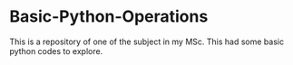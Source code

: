 # Basic-Python-Operations
This is a repository of one of the subject in my MSc. This had some basic python codes to explore. 
